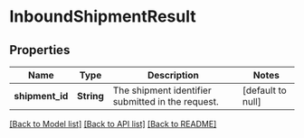 # InboundShipmentResult

## Properties
Name | Type | Description | Notes
------------ | ------------- | ------------- | -------------
**shipment_id** | **String** | The shipment identifier submitted in the request. | [default to null]

[[Back to Model list]](../README.md#documentation-for-models) [[Back to API list]](../README.md#documentation-for-api-endpoints) [[Back to README]](../README.md)


